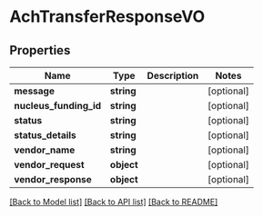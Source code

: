 # AchTransferResponseVO

## Properties
Name | Type | Description | Notes
------------ | ------------- | ------------- | -------------
**message** | **string** |  | [optional] 
**nucleus_funding_id** | **string** |  | [optional] 
**status** | **string** |  | [optional] 
**status_details** | **string** |  | [optional] 
**vendor_name** | **string** |  | [optional] 
**vendor_request** | **object** |  | [optional] 
**vendor_response** | **object** |  | [optional] 

[[Back to Model list]](../README.md#documentation-for-models) [[Back to API list]](../README.md#documentation-for-api-endpoints) [[Back to README]](../README.md)


